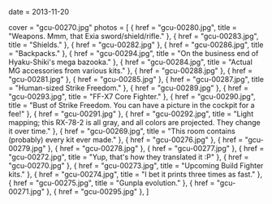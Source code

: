 
date = 2013-11-20


cover = "gcu-00270.jpg"
photos = [
{ href = "gcu-00280.jpg", title = "Weapons. Mmm, that Exia sword/shield/rifle." },
{ href = "gcu-00283.jpg", title = "Shields." },
{ href = "gcu-00282.jpg" },
{ href = "gcu-00286.jpg", title = "Backpacks." },
{ href = "gcu-00294.jpg", title = "On the business end of Hyaku-Shiki's mega bazooka." },
{ href = "gcu-00284.jpg", title = "Actual MG accessories from various kits." },
{ href = "gcu-00288.jpg" },
{ href = "gcu-00281.jpg" },
{ href = "gcu-00285.jpg" },
{ href = "gcu-00287.jpg", title = "Human-sized Strike Freedom." },
{ href = "gcu-00289.jpg" },
{ href = "gcu-00293.jpg", title = "FF-X7 Core Fighter." },
{ href = "gcu-00290.jpg", title = "Bust of Strike Freedom. You can have a picture in the cockpit for a fee!" },
{ href = "gcu-00291.jpg" },
{ href = "gcu-00292.jpg", title = "Light mapping; this RX-78-2 is all gray, and all colors are projected. They change it over time." },
{ href = "gcu-00269.jpg", title = "This room contains (probably) every kit ever made." },
{ href = "gcu-00276.jpg" },
{ href = "gcu-00279.jpg" },
{ href = "gcu-00278.jpg" },
{ href = "gcu-00277.jpg" },
{ href = "gcu-00272.jpg", title = "Yup, that's how they translated it :P" },
{ href = "gcu-00270.jpg" },
{ href = "gcu-00273.jpg", title = "Upcoming Build Fighter kits." },
{ href = "gcu-00274.jpg", title = "I bet it prints three times as fast." },
{ href = "gcu-00275.jpg", title = "Gunpla evolution." },
{ href = "gcu-00271.jpg" },
{ href = "gcu-00295.jpg" },
]
